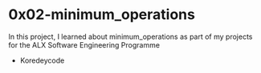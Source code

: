# 0x02-minimum_operations
In this project, I learned about minimum_operations as part of my projects for the ALX Software Engineering Programme
* Koredeycode
